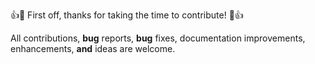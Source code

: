👍🎉 First off, thanks for taking the time to contribute! 🎉👍

All contributions, **bug** reports, **bug** fixes, documentation improvements, enhancements, **and** ideas are welcome.
